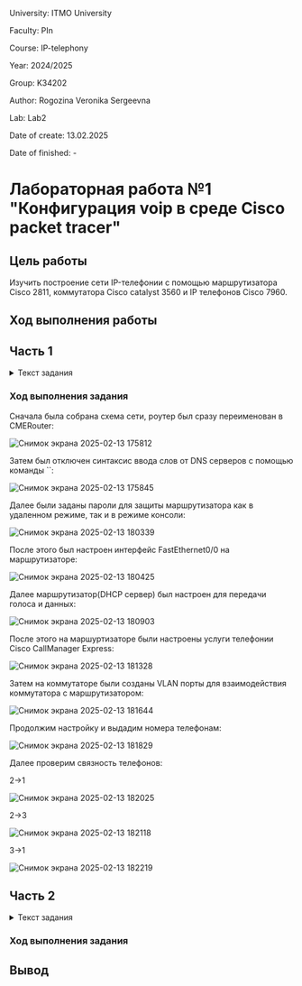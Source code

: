 University: ITMO University

Faculty: PIn

Course: IP-telephony

Year: 2024/2025

Group: K34202

Author: Rogozina Veronika Sergeevna

Lab: Lab2

Date of create: 13.02.2025

Date of finished: -

# Лабораторная работа №1 "Конфигурация voip в среде Сisco packet tracer"

## Цель работы
Изучить построение сети IP-телефонии с помощью маршрутизатора Cisco 2811, коммутатора Cisco catalyst 3560 и IP телефонов Cisco 7960.

## Ход выполнения работы 

## Часть 1

<details>
  <summary>Текст задания</summary>

  1. В конфигурационном режиме измените название маршру- тизатора на CMERouter.
  
  2. Отключите синтаксис ввода слов от DNS серверов.
  
  3. Задайте пароли для защиты маршрутизатора как в удаленном режиме, так и в режиме консоли.
  
  4. Настройте интерфейс fa0/0 на маршрутизаторе Cisco 2811 (CMERouter).
  
  5. Настроить DHCP сервера для передачи голоса и данных на маршрутизаторе Cisco 2811.
  
  6. Настроить услуги телефонии Cisco CallManager Express на маршрутизаторе 2811.
  
  7. Создать VLAN порты на коммутаторе Cisco Catalyst 3560 для взаимодействия коммутатора с маршрутизатором и подключить IP телефоны.
  
  8. Настроить IP-телефоны и соединить с коммутатором Cisco Catalyst 3560.
  
  9. Проверить звонки между телефонами и проверить остальные сервисы (перевод звонков, конференц-связь, перехват звонка).
  
</details>

### Ход выполнения задания

Сначала была собрана схема сети, роутер был сразу переименован в CMERouter:

![Снимок экрана 2025-02-13 175812](https://github.com/user-attachments/assets/252d4e05-09cc-48ca-9b89-7da807f84e91)

Затем был отключен синтаксис ввода слов от DNS серверов с помощью команды ``:

![Снимок экрана 2025-02-13 175845](https://github.com/user-attachments/assets/deceb7c7-b49b-411e-b202-9dd5d1c90d21)

Далее были заданы пароли для защиты маршрутизатора как в удаленном режиме, так и в режиме консоли:

![Снимок экрана 2025-02-13 180339](https://github.com/user-attachments/assets/684cb1d2-d3c0-4ddf-933e-407a4fd576ce)

После этого был настроен интерфейс FastEthernet0/0 на маршрутизаторе:

![Снимок экрана 2025-02-13 180425](https://github.com/user-attachments/assets/6defe102-10d4-44d5-b2f9-3dc75d35f2e0)

Далее маршрутизатор(DHCP сервер) был настроен для передачи голоса и данных:

![Снимок экрана 2025-02-13 180903](https://github.com/user-attachments/assets/3d008bdc-99ca-4254-809d-b2cd0edc5a6e)

После этого на маршуртизаторе были настроены услуги телефонии Cisco CallManager Express:

![Снимок экрана 2025-02-13 181328](https://github.com/user-attachments/assets/ab68a9da-f263-41d8-b1b1-7ec649a03ddc)

Затем на коммутаторе были созданы VLAN порты для взаимодействия коммутатора с маршрутизатором:

![Снимок экрана 2025-02-13 181644](https://github.com/user-attachments/assets/ac1d801b-0613-4d0b-a062-6d1d49d87d7f)

Продолжим настройку и выдадим номера телефонам:

![Снимок экрана 2025-02-13 181829](https://github.com/user-attachments/assets/57534c77-375e-44d5-99de-c3ffa3de20dc)

Далее проверим связность телефонов:

2->1

![Снимок экрана 2025-02-13 182025](https://github.com/user-attachments/assets/ef7caecd-e190-4d1b-84e2-b643fc0e9ad2)

2->3

![Снимок экрана 2025-02-13 182118](https://github.com/user-attachments/assets/5ebf5a7c-694e-4798-bd83-98406aa8f770)

3->1

![Снимок экрана 2025-02-13 182219](https://github.com/user-attachments/assets/d1f27b36-ec87-4a0b-a467-8258cd10329f)

## Часть 2

<details>
  <summary>Текст задания</summary>

  1. Создать VLAN порты на коммутаторе для взаимо- действия коммутатора с маршрутизатором и подключить IP телефоны.
  
  2. Задайте маршрут по умолчанию командой ip default-gateway.
  
  3. Настройте порт как канал типа trunk.
  
  4. Настроить DHCP сервера для передачи голоса и данных на маршрутизаторе Cisco 2811.
  
  5. Настроить услуги телефонии Cisco CallManager Express на маршрутизаторе.
  
  6. Настроить IP-телефоны и соединить с коммутатором.
  
  7. Подключить конечные узлы устройств.
  
  8. Проверить звонки между телефонами и проверить остальные сервисы (перевод звонков, конференц-связь, перехват звонка).
  
</details>

### Ход выполнения задания


## Вывод 






